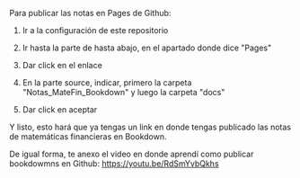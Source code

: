 Para publicar las notas en Pages de Github:

1. Ir a la configuración de este repositorio

2. Ir hasta la parte de hasta abajo, en el apartado donde dice "Pages"

3. Dar click en el enlace

4. En la parte source, indicar, primero la carpeta "Notas_MateFin_Bookdown" y luego la carpeta "docs"

5. Dar click en aceptar

Y listo, esto hará que ya tengas un link en donde tengas publicado las notas de matemáticas financieras en Bookdown.

De igual forma, te anexo el video en donde aprendí como publicar bookdowmns en Github: https://youtu.be/RdSmYvbQkhs
